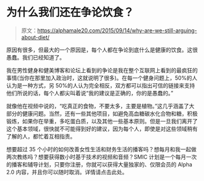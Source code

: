 # 为什么我们还在争论饮食？

> 原文：<https://alphamale20.com/2015/09/14/why-are-we-still-arguing-about-diet/>

原因有很多，但最大的一个原因是，每个人都在争论到底什么是健康的饮食。这很愚蠢。我们已经知道了。

我在男性健身和健美博客和论坛上看到的争论是我在整个互联网上看到的最疯狂的事情(当你在那里加入政治时，这就说明了很多)。在每一个健身问题上，50%的人认为是一种方式，另 50%的人认为完全相反，双方都可以指出可信的链接来支持他们所说的话，每个人都尖叫着说“我的建议是正确的，你的是愚蠢的。”

就像他在视频中说的，“吃真正的食物，不要太多，主要是植物。”这几乎涵盖了大部分的健康问题。当然，还有一些其他项目，如避免高血糖碳水化合物和糖，积极锻炼，如果你在举重，多吃蛋白质，以及其他一些基本原则。但是一旦我们离开了这个基本领域，很快就不可能得到好的建议，因为每个人，即使是对这些领域稍有了解的人，都忙着互相指责。

想要超过 35 个小时的如何改善女性生活和财务生活的播客吗？想每月和我一起做两次教练吗？想要获得数小时基于技术的视频和音频？SMIC 计划是一个每月一次的播客和辅导计划，只要你注册，你就可以获得大量独家的、仅限会员的 Alpha 2.0 内容，并且你可以随时取消。详情请点击此处。